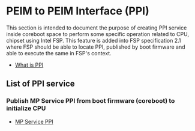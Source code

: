 # PEIM to PEIM Interface (PPI)

This section is intended to document the purpose of creating PPI service
inside coreboot space to perform some specific operation related to CPU,
chipset using Intel FSP. This feature is added into FSP specification 2.1
where FSP should be able to locate PPI, published by boot firmware and
able to execute the same in FSP's context.

* [What is PPI](https://www.intel.com/content/dam/www/public/us/en/documents/reference-guides/efi-pei-cis-v09.pdf)

## List of PPI service

### Publish MP Service PPI from boot firmware (coreboot) to initialize CPU
- [MP Service PPI](mp_service_ppi.md)
